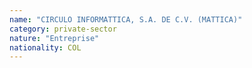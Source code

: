 ```yaml
---
name: "CIRCULO INFORMATTICA, S.A. DE C.V. (MATTICA)"
category: private-sector
nature: "Entreprise"
nationality: COL
---
```

